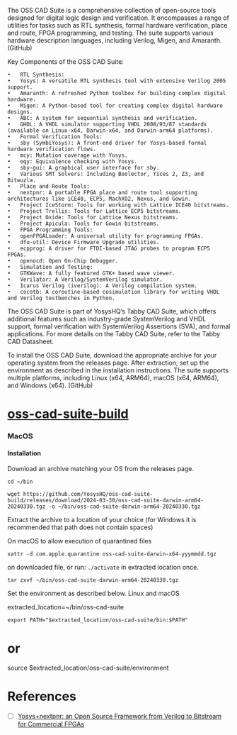 The OSS CAD Suite is a comprehensive collection of open-source tools designed for digital logic design and verification. It encompasses a range of utilities for tasks such as RTL synthesis, formal hardware verification, place and route, FPGA programming, and testing. The suite supports various hardware description languages, including Verilog, Migen, and Amaranth. (GitHub)

Key Components of the OSS CAD Suite:

	•	RTL Synthesis:
	•	Yosys: A versatile RTL synthesis tool with extensive Verilog 2005 support.
	•	Amaranth: A refreshed Python toolbox for building complex digital hardware.
	•	Migen: A Python-based tool for creating complex digital hardware designs.
	•	ABC: A system for sequential synthesis and verification.
	•	GHDL: A VHDL simulator supporting VHDL 2008/93/87 standards (available on Linux-x64, Darwin-x64, and Darwin-arm64 platforms).
	•	Formal Verification Tools:
	•	sby (SymbiYosys): A front-end driver for Yosys-based formal hardware verification flows.
	•	mcy: Mutation coverage with Yosys.
	•	eqy: Equivalence checking with Yosys.
	•	sby-gui: A graphical user interface for sby.
	•	Various SMT Solvers: Including Boolector, Yices 2, Z3, and Bitwuzla.
	•	Place and Route Tools:
	•	nextpnr: A portable FPGA place and route tool supporting architectures like iCE40, ECP5, MachXO2, Nexus, and Gowin.
	•	Project IceStorm: Tools for working with Lattice ICE40 bitstreams.
	•	Project Trellis: Tools for Lattice ECP5 bitstreams.
	•	Project Oxide: Tools for Lattice Nexus bitstreams.
	•	Project Apicula: Tools for Gowin bitstreams.
	•	FPGA Programming Tools:
	•	openFPGALoader: A universal utility for programming FPGAs.
	•	dfu-util: Device Firmware Upgrade utilities.
	•	ecpprog: A driver for FTDI-based JTAG probes to program ECP5 FPGAs.
	•	openocd: Open On-Chip Debugger.
	•	Simulation and Testing:
	•	GTKWave: A fully featured GTK+ based wave viewer.
	•	Verilator: A Verilog/SystemVerilog simulator.
	•	Icarus Verilog (iverilog): A Verilog compilation system.
	•	cocotb: A coroutine-based cosimulation library for writing VHDL and Verilog testbenches in Python.

The OSS CAD Suite is part of YosysHQ’s Tabby CAD Suite, which offers additional features such as industry-grade SystemVerilog and VHDL support, formal verification with SystemVerilog Assertions (SVA), and formal applications. For more details on the Tabby CAD Suite, refer to the Tabby CAD Datasheet.

To install the OSS CAD Suite, download the appropriate archive for your operating system from the releases page. After extraction, set up the environment as described in the installation instructions. The suite supports multiple platforms, including Linux (x64, ARM64), macOS (x64, ARM64), and Windows (x64). (GitHub)

# [oss-cad-suite-build](https://github.com/YosysHQ/oss-cad-suite-build)



### MacOS


#### Installation

Download an archive matching your OS from the releases page.

```
cd ~/bin
```

```
wget https://github.com/YosysHQ/oss-cad-suite-build/releases/download/2024-03-30/oss-cad-suite-darwin-arm64-20240330.tgz -o ~/bin/oss-cad-suite-darwin-arm64-20240330.tgz
```

Extract the archive to a location of your choice (for Windows it is recommended that path does not contain spaces)


On macOS to allow execution of quarantined files 
```
xattr -d com.apple.quarantine oss-cad-suite-darwin-x64-yyymmdd.tgz
```
 on downloaded file, or run: `./activate` in extracted location once.

```
tar zxvf ~/bin/oss-cad-suite-darwin-arm64-20240330.tgz
```

Set the environment as described below.
Linux and macOS

extracted_location=~/bin/oss-cad-suite

```
export PATH="$extracted_location/oss-cad-suite/bin:$PATH"
```

# or

source $extracted_location/oss-cad-suite/environment

# References

- [ ] [Yosys+nextpnr: an Open Source Framework from Verilog to Bitstream for Commercial FPGAs](https://arxiv.org/pdf/1903.10407)
